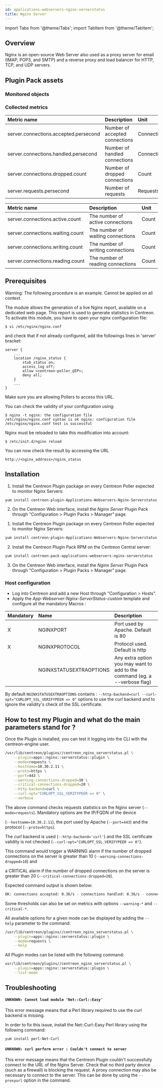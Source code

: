 ```yaml
---
id: applications-webservers-nginx-serverstatus
title: Nginx Server
---
```

import Tabs from '@theme/Tabs';
import TabItem from '@theme/TabItem';


## Overview

Nginx is an open-source Web Server also used as a proxy server for email (IMAP, POP3, and SMTP) and a reverse proxy and load balancer for HTTP, TCP, and UDP servers.

## Plugin Pack assets

### Monitored objects


### Collected metrics

<Tabs groupId="sync">
<TabItem value="Requests" label="Requests">

| Metric name                               | Description                    | Unit               |
| :---------------------------------------- | :----------------------------- | :----------------- |
| server.connections.accepted.persecond     | Number of accepted connections | Connections/second |
| server.connections.handled.persecond      | Number of handled connections  | Connections/second |
| server.connections.dropped.count          | Number of dropped connections  | Count              |
| server.requests.persecond                 | Number of requests             | Requests/second    |

</TabItem>
<TabItem value="Connections" label="Connections">

| Metric name                        | Description                       | Unit  |
| :--------------------------------- | :-------------------------------- | :---- |
| server.connections.active.count    | The number of active connections  | Count |
| server.connections.waiting.count   | The number of waiting connections | Count |
| server.connections.writing.count   | The number of writing connections | Count |
| server.connections.reading.count   | The number of reading connections | Count |

</TabItem>
</Tabs>

## Prerequisites

Warning: The following procedure is an example. Cannot be applied on all context.

The module allows the generation of a live Nginx report, available on a dedicated web page. This report is used to generate statistics in Centreon. 
To activate this module, you have to open your nginx configuration file:

    $ vi /etc/nginx/nginx.conf

and check that if not already configured, add the followings lines in 'server'
bracket:

    server { 
        ... 
        location /nginx_status { 
            stub_status on; 
            access_log off;
            allow <centreon-poller_@IP>;
            deny all; 
        }
        ...
    }

Make sure you are allowing Pollers to access this URL.

You can check the validity of your configuration using:

    $ nginx -t nginx: the configuration file
    /etc/nginx/nginx.conf syntax is ok nginx: configuration file
    /etc/nginx/nginx.conf test is successful

Nginx must be reloaded to take this modification into account:

    $ /etc/init.d/nginx reload

You can now check the result by accessing the URL

    http://<nginx_address>/nginx_status


## Installation

<Tabs groupId="sync">
<TabItem value="Online License" label="Online License">

1. Install the Centreon Plugin package on every Centreon Poller expected to monitor Nginx Servers:

```bash
yum install centreon-plugin-Applications-Webservers-Nginx-Serverstatus
```

2. On the Centreon Web interface, install the *Nginx Server* Plugin Pack through "Configuration > Plugin Packs > Manager" page.

</TabItem>
<TabItem value="Offline License" label="Offline License">

1. Install the Centreon Plugin package on every Centreon Poller expected to monitor Nginx Servers:

```bash
yum install centreon-plugin-Applications-Webservers-Nginx-Serverstatus
```

2. Install the Centreon Plugin Pack RPM on the Centreon Central server:

```bash
yum install centreon-pack-applications-webservers-nginx-serverstatus
```

3. On the Centreon Web interface, install the *Nginx Server* Plugin Pack through "Configuration > Plugin Packs > Manager" page.

</TabItem>
</Tabs>

### Host configuration

* Log into Centreon and add a new Host through "Configuration > Hosts".
* Apply the *App-Webserver-Nginx-ServerStatus-custom* template and configure all the mandatory Macros :

| Mandatory | Name                    | Description                                                                |
| :-------- | :---------------------- | :------------------------------------------------------------------------- |
|    X      | NGINXPORT               | Port used by Apache. Default is 80                                         |
|    X      | NGINXPROTOCOL           | Protocol used. Default is http                                             |
|           | NGINXSTATUSEXTRAOPTIONS | Any extra option you may want to add to the command (eg. a --verbose flag) |

By default ```NGINXSTATUSEXTRAOPTIONS``` contains : ```--http-backend=curl --curl-opt="CURLOPT_SSL_VERIFYPEER => 0"``` options to use the *curl* backend and to ignore the validity's check of the SSL certificate.

## How to test my Plugin and what do the main parameters stand for ?

Once the Plugin is installed, you can test it logging into the CLI with the centreon-engine user.

```bash
/usr/lib/centreon/plugins//centreon_nginx_serverstatus.pl \
	--plugin=apps::nginx::serverstatus::plugin \
	--mode=requests \
	--hostname=10.30.2.11 \
	--proto=https \
	--port=443 \
	--warning-connections-dropped=10 \
	--critical-connections-dropped=20 \
	--http-backend=curl \
	--curl-opt="CURLOPT_SSL_VERIFYPEER => 0" \
	--verbose   

```

The above command checks requests statistics on the Nginx server (``` --mode=requests ```). Mandatory options are the IP/FQDN of the device

(``` --hostname=10.30.2.11 ```), the port used by Apache (``` --port=443 ```) and the protocol (``` --proto=https ```).

The *curl* backend is used (```--http-backend='curl'```) and the SSL certificate validity is not checked (```--curl-opt="CURLOPT_SSL_VERIFYPEER => 0"```).

This command would trigger a WARNING alarm if the number of dropped connections on the server is greater than 10 (``` --warning-connections-dropped=10 ```) and 

a CRITICAL alarm if the number of dropped connections on the server is greater than 20 (``` --critical-connections-dropped=20 ```).

Expected command output is shown below:

```bash
OK: connections accepted: 0.36/s - connections handled: 0.36/s - connections dropped: 0 - requests: 13.00/s | 'server.connections.accepted.persecond'=0.36;;;0; 'server.connections.handled.persecond'=0.36;;;0; 'server.connections.dropped.count'=0;0:0;0:20;0; 'server.requests.persecond'=13.00;;;0;
```

Some thresholds can also be set on metrics with options ```--warning-*``` and ```--critical-*```.

All available options for a given mode can be displayed by adding the ``` --help ``` parameter to the command:

```bash
/usr/lib/centreon/plugins//centreon_nginx_serverstatus.pl \
	--plugin=apps::nginx::serverstatus::plugin \
	--mode=requests \
	--help
```

All Plugin modes can be listed with the following command:

```bash
usr/lib/centreon/plugins//centreon_nginx_serverstatus.pl \
	--plugin=apps::nginx::serverstatus::plugin \
    --list-mode 
```

## Troubleshooting

#### ```UNKNOWN: Cannot load module 'Net::Curl::Easy'```

This error message means that a Perl library required to use the *curl* backend is missing.

In order to fix this issue, install the Net\:\:Curl\:\:Easy Perl library using the following command:

```bash
yum install perl-Net-Curl
```

#### ```UNKNOWN: curl perform error : Couldn't connect to server```

This error message means that the Centreon Plugin couldn't successfully connect to the URL of the Nginx Server.
Check that no third party device (such as a firewall) is blocking the request.
A proxy connection may also be necessary to connect to the server. This can be done by using the ```--proxyurl``` option in the command.
